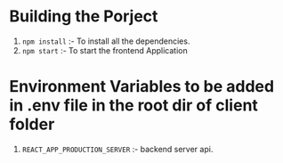 # Building the Porject

1. `npm install` :- To install all the dependencies.
2. `npm start` :- To start the frontend Application

# Environment Variables to be added in .env file in the root dir of client folder

1. `REACT_APP_PRODUCTION_SERVER` :- backend server api. 
